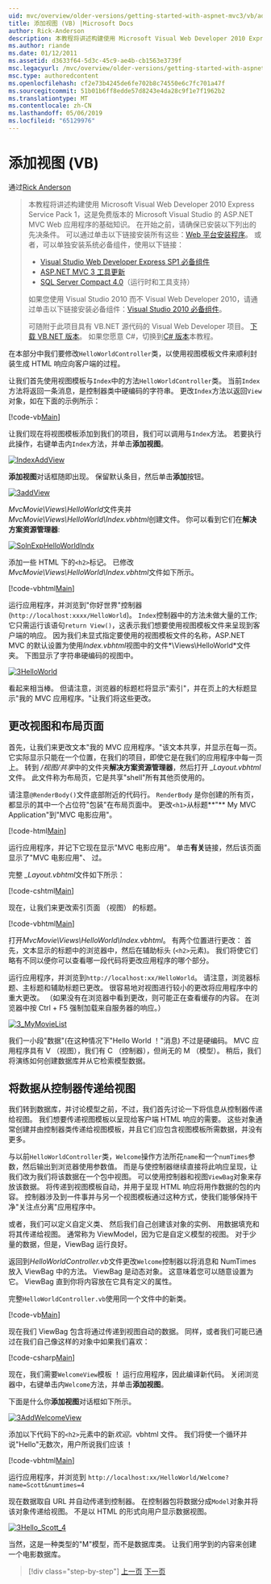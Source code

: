 ```yaml
---
uid: mvc/overview/older-versions/getting-started-with-aspnet-mvc3/vb/adding-a-view
title: 添加视图 (VB) |Microsoft Docs
author: Rick-Anderson
description: 本教程将讲述构建使用 Microsoft Visual Web Developer 2010 Express Service Pack 1，这是一个 ASP.NET MVC Web 应用程序的基础知识...
ms.author: riande
ms.date: 01/12/2011
ms.assetid: d3633f64-5d3c-45c9-ae4b-cb1563e3739f
msc.legacyurl: /mvc/overview/older-versions/getting-started-with-aspnet-mvc3/vb/adding-a-view
msc.type: authoredcontent
ms.openlocfilehash: cf2e73b4245de6fe702b8c74550e6c7fc701a47f
ms.sourcegitcommit: 51b01b6ff8edde57d8243e4da28c9f1e7f1962b2
ms.translationtype: MT
ms.contentlocale: zh-CN
ms.lasthandoff: 05/06/2019
ms.locfileid: "65129976"
---
```

# <a name="adding-a-view-vb"></a>添加视图 (VB)

通过[Rick Anderson]((https://twitter.com/RickAndMSFT))

> 本教程将讲述构建使用 Microsoft Visual Web Developer 2010 Express Service Pack 1，这是免费版本的 Microsoft Visual Studio 的 ASP.NET MVC Web 应用程序的基础知识。 在开始之前，请确保已安装以下列出的先决条件。 可以通过单击以下链接安装所有这些：[Web 平台安装程序](https://www.microsoft.com/web/gallery/install.aspx?appid=VWD2010SP1Pack)。 或者，可以单独安装系统必备组件，使用以下链接：
> 
> - [Visual Studio Web Developer Express SP1 必备组件](https://www.microsoft.com/web/gallery/install.aspx?appid=VWD2010SP1Pack)
> - [ASP.NET MVC 3 工具更新](https://www.microsoft.com/web/gallery/install.aspx?appsxml=&amp;appid=MVC3)
> - [SQL Server Compact 4.0](https://www.microsoft.com/web/gallery/install.aspx?appid=SQLCE;SQLCEVSTools_4_0)（运行时和工具支持）
> 
> 如果您使用 Visual Studio 2010 而不 Visual Web Developer 2010，请通过单击以下链接安装必备组件：[Visual Studio 2010 必备组件](https://www.microsoft.com/web/gallery/install.aspx?appsxml=&amp;appid=VS2010SP1Pack)。
> 
> 可随附于此项目具有 VB.NET 源代码的 Visual Web Developer 项目。 [下载 VB.NET 版本](https://code.msdn.microsoft.com/Introduction-to-MVC-3-10d1b098)。 如果您愿意 C#，切换到[C# 版本](../cs/adding-a-view.md)本教程。

在本部分中我们要修改`HelloWorldController`类，以使用视图模板文件来顺利封装生成 HTML 响应向客户端的过程。

让我们首先使用视图模板与`Index`中的方法`HelloWorldController`类。 当前`Index`方法将返回一条消息，是控制器类中硬编码的字符串。 更改`Index`方法以返回`View`对象，如在下面的示例所示：

[!code-vb[Main](adding-a-view/samples/sample1.vb)]

让我们现在将视图模板添加到我们的项目，我们可以调用与`Index`方法。 若要执行此操作，右键单击内`Index`方法，并单击**添加视图**。

[![IndexAddView](adding-a-view/_static/image2.png "IndexAddView")](adding-a-view/_static/image1.png)

**添加视图**对话框随即出现。 保留默认条目，然后单击**添加**按钮。

[![3addView](adding-a-view/_static/image4.png "3addView")](adding-a-view/_static/image3.png)

*MvcMovie\Views\HelloWorld*文件夹并*MvcMovie\Views\HelloWorld\Index.vbhtml*创建文件。 你可以看到它们在**解决方案资源管理器**:

[![SolnExpHelloWorldIndx](adding-a-view/_static/image6.png "SolnExpHelloWorldIndx")](adding-a-view/_static/image5.png)

添加一些 HTML 下的`<h2>`标记。 已修改*MvcMovie\Views\HelloWorld\Index.vbhtml*文件如下所示。

[!code-vbhtml[Main](adding-a-view/samples/sample2.vbhtml)]

运行应用程序，并浏览到&quot;你好世界&quot;控制器 (`http://localhost:xxxx/HelloWorld`)。 `Index`控制器中的方法未做大量的工作; 它只需运行该语句`return View()`，这表示我们想要使用视图模板文件来呈现到客户端的响应。 因为我们未显式指定要使用的视图模板文件的名称，ASP.NET MVC 的默认设置为使用*Index.vbhtml*视图中的文件*\Views\HelloWorld*文件夹。 下图显示了字符串硬编码的视图中。

[![3HelloWorld](adding-a-view/_static/image8.png "3HelloWorld")](adding-a-view/_static/image7.png)

看起来相当棒。 但请注意，浏览器的标题栏将显示&quot;索引&quot;，并在页上的大标题显示&quot;我的 MVC 应用程序。&quot;让我们将这些更改。

## <a name="changing-views-and-layout-pages"></a>更改视图和布局页面

首先，让我们来更改文本&quot;我的 MVC 应用程序。&quot;该文本共享，并显示在每一页。 它实际显示只能在一个位置，在我们的项目，即使它是在我们的应用程序中每一页上。 转到 */视图/共享*中的文件夹**解决方案资源管理器**，然后打开 *\_Layout.vbhtml*文件。 此文件称为布局页，它是共享&quot;shell&quot;所有其他页使用的。

请注意`@RenderBody()`文件底部附近的代码行。 `RenderBody` 是你创建的所有页，都显示的其中一个占位符&quot;包装&quot;在布局页面中。 更改`<h1>`从标题**&quot;** My MVC Application&quot;到&quot;MVC 电影应用&quot;。

[!code-html[Main](adding-a-view/samples/sample3.html)]

运行应用程序，并记下它现在显示&quot;MVC 电影应用&quot;。 单击**有关**链接，然后该页面显示了&quot;MVC 电影应用&quot;、 过。

完整 *\_Layout.vbhtml*文件如下所示：

[!code-cshtml[Main](adding-a-view/samples/sample4.cshtml)]

现在，让我们来更改索引页面 （视图） 的标题。

[!code-vbhtml[Main](adding-a-view/samples/sample5.vbhtml)]

打开*MvcMovie\Views\HelloWorld\Index.vbhtml*。 有两个位置进行更改： 首先，文本显示的标题中的浏览器中，然后在辅助标头 (`<h2>`元素)。 我们将使它们略有不同以便你可以查看哪一段代码将更改应用程序的哪个部分。

运行应用程序，并浏览到`http://localhost:xx/HelloWorld`。 请注意，浏览器标题、主标题和辅助标题已更改。 很容易地对视图进行较小的更改将应用程序中的重大更改。 （如果没有在浏览器中看到更改，则可能正在查看缓存的内容。 在浏览器中按 Ctrl + F5 强制加载来自服务器的响应。）

[![3_MyMovieList](adding-a-view/_static/image10.png "3_MyMovieList")](adding-a-view/_static/image9.png)

我们一小段&quot;数据&quot;(在这种情况下&quot;Hello World ！&quot;消息) 不过是硬编码。 MVC 应用程序具有 V （视图），我们有 C （控制器），但尚无的 M （模型）。 稍后，我们将演练如何创建数据库并从它检索模型数据。

## <a name="passing-data-from-the-controller-to-the-view"></a>将数据从控制器传递给视图

我们转到数据库，并讨论模型之前，不过，我们首先讨论一下将信息从控制器传递给视图。 我们想要传递视图模板以呈现给客户端 HTML 响应的需要。 这些对象通常创建并由控制器类传递给视图模板，并且它们应包含视图模板所需数据，并没有更多。

与以前`HelloWorldController`类，`Welcome`操作方法所花`name`和一个`numTimes`参数，然后输出到浏览器使用参数值。 而是与使控制器继续直接将此响应呈现，让我们改为我们将该数据在一个包中视图。 可以使用控制器和视图`ViewBag`对象来存放该数据。 将传递到视图模板自动，并用于呈现 HTML 响应将用作数据的包的内容。 控制器涉及到一件事并与另一个视图模板通过这种方式，使我们能够保持干净&quot;关注点分离&quot;应用程序中。

或者，我们可以定义自定义类、 然后我们自己创建该对象的实例、 用数据填充和将其传递给视图。 通常称为 ViewModel，因为它是自定义模型的视图。 对于少量的数据，但是，ViewBag 运行良好。

返回到*HelloWorldController.vb*文件更改`Welcome`控制器以将消息和 NumTimes 放入 ViewBag 中的方法。 ViewBag 是动态对象。 这意味着您可以随意设置为它。 ViewBag 直到你将内容放在它具有定义的属性。

完整`HelloWorldController.vb`使用同一个文件中的新类。

[!code-vb[Main](adding-a-view/samples/sample6.vb)]

现在我们 ViewBag 包含将通过传递到视图自动的数据。 同样，或者我们可能已通过在我们自己像这样的对象中如果我们喜欢：

[!code-csharp[Main](adding-a-view/samples/sample7.cs)]

现在，我们需要`WelcomeView`模板 ！ 运行应用程序，因此编译新代码。 关闭浏览器中，右键单击内`Welcome`方法，并单击**添加视图**。

下面是什么你**添加视图**对话框如下所示。

[![3AddWelcomeView](adding-a-view/_static/image12.png "3AddWelcomeView")](adding-a-view/_static/image11.png)

添加以下代码下的`<h2>`元素中的新<em>欢迎。</em>vbhtml 文件。 我们将使一个循环并说&quot;Hello&quot;无数次，用户所说我们应该 ！

[!code-vbhtml[Main](adding-a-view/samples/sample8.vbhtml)]

运行应用程序，并浏览到 `http://localhost:xx/HelloWorld/Welcome?name=Scott&numtimes=4`

现在数据取自 URL 并自动传递到控制器。 在控制器包将数据分成`Model`对象并将该对象传递给视图。 不是以 HTML 的形式向用户显示数据视图。

[![3Hello_Scott_4](adding-a-view/_static/image14.png "3Hello_Scott_4")](adding-a-view/_static/image13.png)

当然，这是一种类型的&quot;M&quot;模型，而不是数据库类。 让我们用学到的内容来创建一个电影数据库。

> [!div class="step-by-step"]
> [上一页](adding-a-controller.md)
> [下一页](adding-a-model.md)
